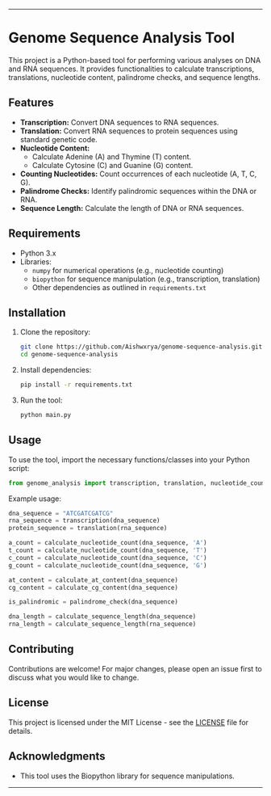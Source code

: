 
---

# Genome Sequence Analysis Tool

This project is a Python-based tool for performing various analyses on DNA and RNA sequences. It provides functionalities to calculate transcriptions, translations, nucleotide content, palindrome checks, and sequence lengths.

## Features

- **Transcription:** Convert DNA sequences to RNA sequences.
- **Translation:** Convert RNA sequences to protein sequences using standard genetic code.
- **Nucleotide Content:**
  - Calculate Adenine (A) and Thymine (T) content.
  - Calculate Cytosine (C) and Guanine (G) content.
- **Counting Nucleotides:** Count occurrences of each nucleotide (A, T, C, G).
- **Palindrome Checks:** Identify palindromic sequences within the DNA or RNA.
- **Sequence Length:** Calculate the length of DNA or RNA sequences.

## Requirements

- Python 3.x
- Libraries:
  - `numpy` for numerical operations (e.g., nucleotide counting)
  - `biopython` for sequence manipulation (e.g., transcription, translation)
  - Other dependencies as outlined in `requirements.txt`

## Installation

1. Clone the repository:
   ```bash
   git clone https://github.com/Aishwxrya/genome-sequence-analysis.git
   cd genome-sequence-analysis
   ```

2. Install dependencies:
   ```bash
   pip install -r requirements.txt
   ```

3. Run the tool:
   ```bash
   python main.py
   ```

## Usage

To use the tool, import the necessary functions/classes into your Python script:

```python
from genome_analysis import transcription, translation, nucleotide_count, palindrome_check, calculate_at_content, calculate_cg_content, calculate_sequence_length
```

Example usage:

```python
dna_sequence = "ATCGATCGATCG"
rna_sequence = transcription(dna_sequence)
protein_sequence = translation(rna_sequence)

a_count = calculate_nucleotide_count(dna_sequence, 'A')
t_count = calculate_nucleotide_count(dna_sequence, 'T')
c_count = calculate_nucleotide_count(dna_sequence, 'C')
g_count = calculate_nucleotide_count(dna_sequence, 'G')

at_content = calculate_at_content(dna_sequence)
cg_content = calculate_cg_content(dna_sequence)

is_palindromic = palindrome_check(dna_sequence)

dna_length = calculate_sequence_length(dna_sequence)
rna_length = calculate_sequence_length(rna_sequence)
```

## Contributing

Contributions are welcome! For major changes, please open an issue first to discuss what you would like to change.

## License

This project is licensed under the MIT License - see the [LICENSE](LICENSE) file for details.

## Acknowledgments

- This tool uses the Biopython library for sequence manipulations.

---
